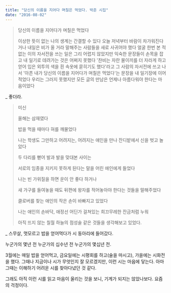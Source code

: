 ```yaml
---
title: "당신의 이름을 지어다 며칠은 먹었다. 박준 시집"
date: "2016-08-02"
---
```


> 당신의 이름을 지어다가 며칠은 먹었다
> 
> 이상한 뜻이 없는 나의 생계는 간결할 수 있다 오늘 저녁부터 바람이 차가워진다거나 내일은 비가 올 거라 말해주는 사람들을 새로 사귀어야 했다 얼굴 한번 본 적 없는 이의 자서전을 쓰는 일은 그리 어렵지 않았지만 익숙한 문장들이 손목을 잡고 내 일기로 데려가는 것은 어쩌지 못했다 '찬비는 자란 물이끼를 더 자라게 하고 얻어 입은 외투의 색을 흰 속옷에 묻히기도 했다'라고 그 사람의 자서전에 쓰고 나서 '아픈 내가 당신의 이름을 지어다가 며칠은 먹었다'는 문장을 내 일기장에 이어 적었다 우리는 그러지 못했지만 모든 글의 만남은 언제나 아름다워야 한다는 마음이었다

\_ 좋더라.

> 미신
> 
> 올해는 삼재였다
> 
> 밥을 먹을 때마다 혀를 깨물었다
> 
> 나는 학생도 그만하고 어려지는, 어려지는 애인을 만나 잔디밭에서 신을 벗고 놀았다
> 
> 두 다리를 뻗어 발과 발을 맞대본 사이는
> 
> 서로의 임종을 지키지 못하게 된다는 말을 어린 애인에게 들었다
> 
> 나는 빈 가위질을 하면 운이 안 좋다 하거나
> 
> 새 가구를 들여놓을 때도 뒤편에 왕자를 적어놓아야 한다는 것들을 말해주었다
> 
> 클로버를 찾는 애인의 작은 손이 바빠지고 있었다
> 
> 나는 애인의 손바닥, 애정선 어딘가 걸쳐있는 희끄무레한 잔금처럼 누워
> 
> 아직 뜨지 않는 칠월 하늘의 점성술 같은 것들을 생각해보고 있었다.

\_ 스무살, 멋모르고 밥을 얻어먹다가 시 동아리에 들어갔다.

누군가의 몇년 전 누군가의 십수년 전 누군가의 몇십년 전.

3월에는 매일 밥을 얻어먹고, 금요일에는 시평회를 하고(술을 마시고), 가을에는 시화전을 했다. 그때나 지금이나 시가 무엇인지 잘 모르겠지만, 이런 시는 마음에 닿는다. 아마 그때는 이해하기 어려운 시를 찾아다녔던 것 같다.

그래도 아직 이런 시를 읽고 마음이 울리는 것을 보니, 기계가 되지는 않았나보다. 요즘의 걱정이다.
